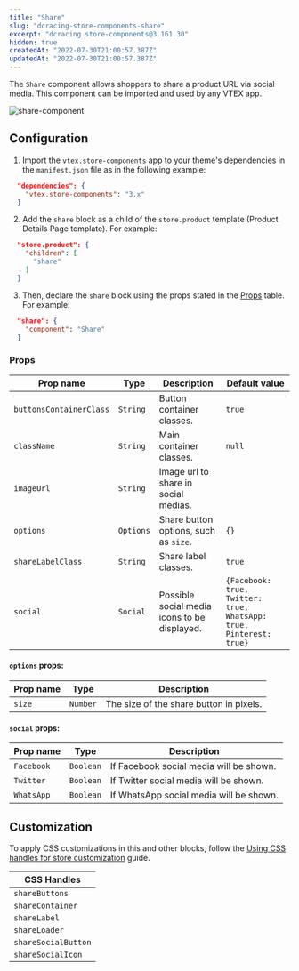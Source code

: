 ```yaml
---
title: "Share"
slug: "dcracing-store-components-share"
excerpt: "dcracing.store-components@3.161.30"
hidden: true
createdAt: "2022-07-30T21:00:57.387Z"
updatedAt: "2022-07-30T21:00:57.387Z"
---
```

The `Share` component allows shoppers to share a product URL via social media. This component can be imported and used by any VTEX app.

![share-component](https://user-images.githubusercontent.com/67270558/134995068-62543fb4-f2fe-4f06-b220-658f4b4c7eb1.png)

## Configuration

1. Import the `vtex.store-components` app to your theme's dependencies in the `manifest.json` file as in the following example:

```json
  "dependencies": {
    "vtex.store-components": "3.x"
  }
``` 

2. Add the `share` block as a child of the `store.product` template (Product Details Page template). For example:

```json
  "store.product": {
    "children": [
      "share"
    ]
  }
```

3. Then, declare the `share` block using the props stated in the [Props](#props) table. For example:

```json
  "share": {
    "component": "Share"
  }
```

### Props

| Prop name | Type | Description | Default value |
| --------- | ---- | ----------- | ------------- |
| `buttonsContainerClass` | `String` | Button container classes. | `true` |
| `className` | `String` | Main container classes. | `null` |
| `imageUrl` | `String` | Image url to share in social medias. ||
| `options` | `Options` | Share button options, such as `size`. | `{}` |
| `shareLabelClass` | `String` | Share label classes. | `true` |
| `social` | `Social` | Possible social media icons to be displayed. | `{Facebook: true, Twitter: true, WhatsApp: true, Pinterest: true}` |

#### `options` props:

| Prop name | Type | Description |
| --------- | ---- | ----------- | 
| `size` | `Number` | The size of the share button in pixels. |

#### `social` props:

| Prop name | Type | Description |
| --------- | ---- | ----------- |
| `Facebook` | `Boolean` | If Facebook social media will be shown. |
| `Twitter` | `Boolean` | If Twitter social media will be shown. |
| `WhatsApp` | `Boolean` | If WhatsApp social media will be shown. |

## Customization

To apply CSS customizations in this and other blocks, follow the [Using CSS handles for store customization](https://developers.vtex.com/vtex-developer-docs/docs/vtex-io-documentation-using-css-handles-for-store-customization) guide.

| CSS Handles |
| ---------- |
| `shareButtons` |
| `shareContainer` | 
| `shareLabel` | 
| `shareLoader` | 
| `shareSocialButton` | 
| `shareSocialIcon` |